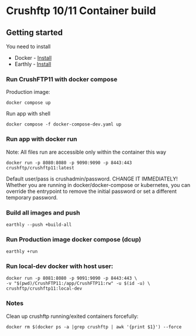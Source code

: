 # Crushftp 10/11 Container build

## Getting started
You need to install
- Docker - [Install](https://docs.docker.com/get-docker/)  
- Earthly - [Install](https://earthly.dev/get-earthly)  

###  Run CrushFTP11 with docker compose
Production image:
```shell
docker compose up
```

Run app with shell
```shell
docker compose -f docker-compose-dev.yaml up
```

### Run app with docker run
Note: All files run are accessible only within the container this way
```shell
docker run -p 8080:8080 -p 9090:9090 -p 8443:443 crushftp/crushftp11:latest
```
Default user/pass is crushadmin/password.  CHANGE IT IMMEDIATELY!  
Whether you are running in docker/docker-compose or kubernetes, you can override the entrypoint to remove the initial password or set a different temporary password.  


### Build all images and push
```
earthly --push +build-all
```

### Run Production image docker compose (dcup)
```
earthly +run
```


### Run local-dev docker with host user:
```
docker run -p 8081:8080 -p 9091:9090 -p 8443:443 \
-v "$(pwd)/CrushFTP11:/app/CrushFTP11:rw" -u $(id -u) \
crushftp/crushftp11:local-dev
```
### Notes
Clean up crushftp running/exited containers forcefully:
```shell
docker rm $(docker ps -a |grep crushftp | awk '{print $1}') --force
```

